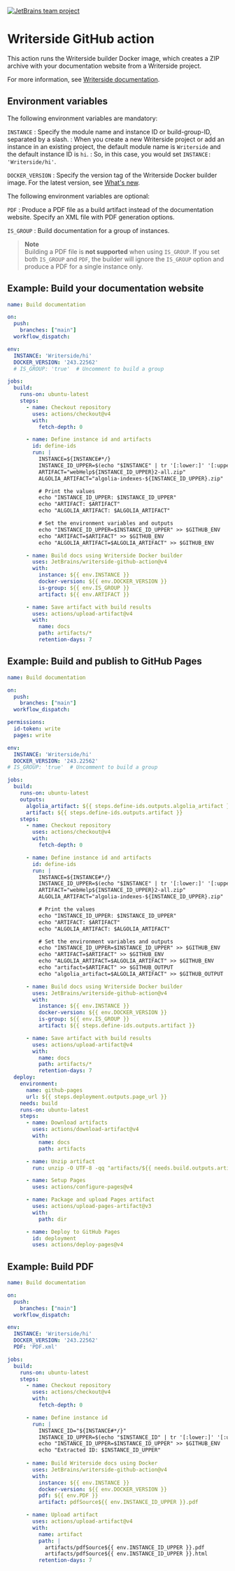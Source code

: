[![JetBrains team project](https://jb.gg/badges/team.svg)](https://confluence.jetbrains.com/display/ALL/JetBrains+on+GitHub)


# Writerside GitHub action

This action runs the Writerside builder Docker image,
which creates a ZIP archive with your documentation website from a Writerside project.

For more information,
see [Writerside documentation](https://www.jetbrains.com/help/writerside/deploy-docs-to-github-pages.html).

## Environment variables

The following environment variables are mandatory:

`INSTANCE`
: Specify the module name and instance ID or build-group-ID, separated by a slash.
: When you create a new Writerside project or add an instance in an existing project, the default module name is `Writerside` and the default instance ID is `hi`.
: So, in this case, you would set `INSTANCE: 'Writerside/hi'`.

`DOCKER_VERSION`
: Specify the version tag of the Writerside Docker builder image.
  For the latest version, see [What's new](https://www.jetbrains.com/help/writerside/whats-new-last-update.html).

The following environment variables are optional:

`PDF`
: Produce a PDF file as a build artifact instead of the documentation website.
  Specify an XML file with PDF generation options.

`IS_GROUP`
: Build documentation for a group of instances.

> **Note**  
> Building a PDF file is **not supported** when using `IS_GROUP`. If you set both `IS_GROUP` and `PDF`, the builder will ignore the `IS_GROUP` option and produce a PDF for a single instance only.

## Example: Build your documentation website

```yml
name: Build documentation

on:
  push:
    branches: ["main"]
  workflow_dispatch:

env:
  INSTANCE: 'Writerside/hi'
  DOCKER_VERSION: '243.22562'
  # IS_GROUP: 'true'  # Uncomment to build a group

jobs:
  build:
    runs-on: ubuntu-latest
    steps:
      - name: Checkout repository
        uses: actions/checkout@v4
        with:
          fetch-depth: 0

      - name: Define instance id and artifacts
        id: define-ids
        run: |
          INSTANCE=${INSTANCE#*/}
          INSTANCE_ID_UPPER=$(echo "$INSTANCE" | tr '[:lower:]' '[:upper:]')
          ARTIFACT="webHelp${INSTANCE_ID_UPPER}2-all.zip"
          ALGOLIA_ARTIFACT="algolia-indexes-${INSTANCE_ID_UPPER}.zip"

          # Print the values
          echo "INSTANCE_ID_UPPER: $INSTANCE_ID_UPPER"
          echo "ARTIFACT: $ARTIFACT"
          echo "ALGOLIA_ARTIFACT: $ALGOLIA_ARTIFACT"

          # Set the environment variables and outputs
          echo "INSTANCE_ID_UPPER=$INSTANCE_ID_UPPER" >> $GITHUB_ENV
          echo "ARTIFACT=$ARTIFACT" >> $GITHUB_ENV
          echo "ALGOLIA_ARTIFACT=$ALGOLIA_ARTIFACT" >> $GITHUB_ENV

      - name: Build docs using Writerside Docker builder
        uses: JetBrains/writerside-github-action@v4
        with:
          instance: ${{ env.INSTANCE }}
          docker-version: ${{ env.DOCKER_VERSION }}
          is-group: ${{ env.IS_GROUP }}
          artifact: ${{ env.ARTIFACT }}

      - name: Save artifact with build results
        uses: actions/upload-artifact@v4
        with:
          name: docs
          path: artifacts/*
          retention-days: 7
```


## Example: Build and publish to GitHub Pages

```yml
name: Build documentation

on:
  push:
    branches: ["main"]
  workflow_dispatch:

permissions:
  id-token: write
  pages: write

env:
  INSTANCE: 'Writerside/hi'
  DOCKER_VERSION: '243.22562'
# IS_GROUP: 'true'  # Uncomment to build a group

jobs:
  build:
    runs-on: ubuntu-latest
    outputs:
      algolia_artifact: ${{ steps.define-ids.outputs.algolia_artifact }}
      artifact: ${{ steps.define-ids.outputs.artifact }}
    steps:
      - name: Checkout repository
        uses: actions/checkout@v4
        with:
          fetch-depth: 0

      - name: Define instance id and artifacts
        id: define-ids
        run: |
          INSTANCE=${INSTANCE#*/}
          INSTANCE_ID_UPPER=$(echo "$INSTANCE" | tr '[:lower:]' '[:upper:]')
          ARTIFACT="webHelp${INSTANCE_ID_UPPER}2-all.zip"
          ALGOLIA_ARTIFACT="algolia-indexes-${INSTANCE_ID_UPPER}.zip"

          # Print the values
          echo "INSTANCE_ID_UPPER: $INSTANCE_ID_UPPER"
          echo "ARTIFACT: $ARTIFACT"
          echo "ALGOLIA_ARTIFACT: $ALGOLIA_ARTIFACT"

          # Set the environment variables and outputs
          echo "INSTANCE_ID_UPPER=$INSTANCE_ID_UPPER" >> $GITHUB_ENV
          echo "ARTIFACT=$ARTIFACT" >> $GITHUB_ENV
          echo "ALGOLIA_ARTIFACT=$ALGOLIA_ARTIFACT" >> $GITHUB_ENV
          echo "artifact=$ARTIFACT" >> $GITHUB_OUTPUT
          echo "algolia_artifact=$ALGOLIA_ARTIFACT" >> $GITHUB_OUTPUT

      - name: Build docs using Writerside Docker builder
        uses: JetBrains/writerside-github-action@v4
        with:
          instance: ${{ env.INSTANCE }}
          docker-version: ${{ env.DOCKER_VERSION }}
          is-group: ${{ env.IS_GROUP }}
          artifact: ${{ steps.define-ids.outputs.artifact }}

      - name: Save artifact with build results
        uses: actions/upload-artifact@v4
        with:
          name: docs
          path: artifacts/*
          retention-days: 7
  deploy:
    environment:
      name: github-pages
      url: ${{ steps.deployment.outputs.page_url }}
    needs: build
    runs-on: ubuntu-latest
    steps:
      - name: Download artifacts
        uses: actions/download-artifact@v4
        with:
          name: docs
          path: artifacts

      - name: Unzip artifact
        run: unzip -O UTF-8 -qq "artifacts/${{ needs.build.outputs.artifact }}" -d dir

      - name: Setup Pages
        uses: actions/configure-pages@v4

      - name: Package and upload Pages artifact
        uses: actions/upload-pages-artifact@v3
        with:
          path: dir

      - name: Deploy to GitHub Pages
        id: deployment
        uses: actions/deploy-pages@v4
```

## Example: Build PDF

```yml
name: Build documentation

on:
  push:
    branches: ["main"]
  workflow_dispatch:

env:
  INSTANCE: 'Writerside/hi'
  DOCKER_VERSION: '243.22562'
  PDF: 'PDF.xml'

jobs:
  build:
    runs-on: ubuntu-latest
    steps:
      - name: Checkout repository
        uses: actions/checkout@v4
        with:
          fetch-depth: 0

      - name: Define instance id
        run: |
          INSTANCE_ID="${INSTANCE#*/}"
          INSTANCE_ID_UPPER=$(echo "$INSTANCE_ID" | tr '[:lower:]' '[:upper:]')
          echo "INSTANCE_ID_UPPER=$INSTANCE_ID_UPPER" >> $GITHUB_ENV
          echo "Extracted ID: $INSTANCE_ID_UPPER"
      
      - name: Build Writerside docs using Docker
        uses: JetBrains/writerside-github-action@v4
        with:
          instance: ${{ env.INSTANCE }}
          docker-version: ${{ env.DOCKER_VERSION }}
          pdf: ${{ env.PDF }}
          artifact: pdfSource${{ env.INSTANCE_ID_UPPER }}.pdf

      - name: Upload artifact
        uses: actions/upload-artifact@v4
        with:
          name: artifact
          path: |
            artifacts/pdfSource${{ env.INSTANCE_ID_UPPER }}.pdf
            artifacts/pdfSource${{ env.INSTANCE_ID_UPPER }}.html
          retention-days: 7
```
